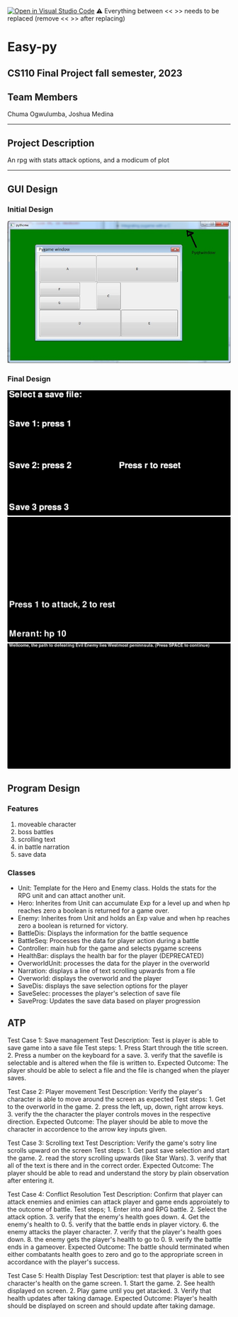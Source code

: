[![Open in Visual Studio Code](https://classroom.github.com/assets/open-in-vscode-718a45dd9cf7e7f842a935f5ebbe5719a5e09af4491e668f4dbf3b35d5cca122.svg)](https://classroom.github.com/online_ide?assignment_repo_id=12803291&assignment_repo_type=AssignmentRepo)
:warning: Everything between << >> needs to be replaced (remove << >> after replacing)

#  Easy-py 
## CS110 Final Project fall semester, 2023 

## Team Members

Chuma Ogwulumba, Joshua Medina

***

## Project Description

An rpg with stats attack options, and a modicum of plot

***    

## GUI Design

### Initial Design

![initial gui](assets/gui.jpg)

### Final Design

![final gui](assets/finalgui1.jpg)
![final gui](assets/finalgui2.jpg)
![final gui](assets/finalgui3.jpg)

## Program Design

### Features

1.  moveable character 
2.  boss battles  
3.  scrolling text
4.  in battle narration
5.  save data 

### Classes

- Unit: Template for the Hero and Enemy class. Holds the stats for the RPG unit and can attact another unit.
- Hero: Inherites from Unit can accumulate Exp for a level up and when hp reaches zero a boolean is returned for a game over.
- Enemy: Inherites from Unit and holds an Exp value and when hp reaches zero a boolean is returned for victory.
- BattleDis: Displays the information for the battle sequence
- BattleSeq: Processes the data for player action during a battle
- Controller: main hub for the game and selects pygame screens
- HealthBar: displays the health bar for the player (DEPRECATED)
- OverworldUnit: processes the data for the player in the overworld
- Narration: displays a line of text scrolling upwards from a file
- Overworld: displays the overworld and the player
- SaveDis: displays the save selection options for the player
- SaveSelec: processes the player's selection of save file
- SaveProg: Updates the save data based on player progression

## ATP

Test Case 1: Save management
Test Description: Test is player is able to save game into a save file
    Test steps:
    1. Press Start through the title screen.
    2. Press a number on the keyboard for a save.
    3. verify that the savefile is selectable and is altered when the file is written to.
    Expected Outcome: The player should be able to select a file and the file is changed when the player saves.

Test Case 2: Player movement
Test Description: Verify the player's character is able to move around the screen as expected
    Test steps:
    1. Get to the overworld in the game.
    2. press the left, up, down, right arrow keys.
    3. verify the the character the player controls moves in the respective direction.
    Expected Outcome: The player should be able to move the character in accordence to the arrow key inputs given.

Test Case 3: Scrolling text
Test Description: Verify the game's sotry line scrolls upward on the screen
    Test steps:
    1. Get past save selection and start the game.
    2. read the story scrolling upwards (like Star Wars).
    3. verify that all of the text is there and in the correct order.
    Expected Outcome: The player should be able to read and understand the story by plain observation after entering it.

Test Case 4: Conflict Resolution
Test Description: Confirm that player can attack enemies and enimies can attack player and game ends approiately to the outcome of battle.
    Test steps;
    1. Enter into and RPG battle.
    2. Select the attack option.
    3. verify that the enemy's health goes down.
    4. Get the enemy's health to 0.
    5. verify that the battle ends in player victory.
    6. the enemy attacks the player character.
    7. verify that the player's health goes down.
    8. the enemy gets the player's health to go to 0.
    9. verify the battle ends in a gameover.
    Expected Outcome: The battle should terminated when either combatants health goes to zero and go to the appropriate screen in accordance with the player's success.

Test Case 5: Health Display
Test Description: test that player is able to see character's health on the game screen.
    1. Start the game.
    2. See health displayed on screen.
    2. Play game until you get atacked.
    3. Verify that health updates after taking damage.
    Expected Outcome: Player's health should be displayed on screen and should update after taking damage.